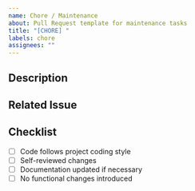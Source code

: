 ```yaml
---
name: Chore / Maintenance
about: Pull Request template for maintenance tasks
title: "[CHORE] "
labels: chore
assignees: ""
---
```


## Description

<!-- Describe what maintenance task or chore was done -->

## Related Issue

<!-- Optional: reference related issues -->

## Checklist

- [ ] Code follows project coding style
- [ ] Self-reviewed changes
- [ ] Documentation updated if necessary
- [ ] No functional changes introduced
